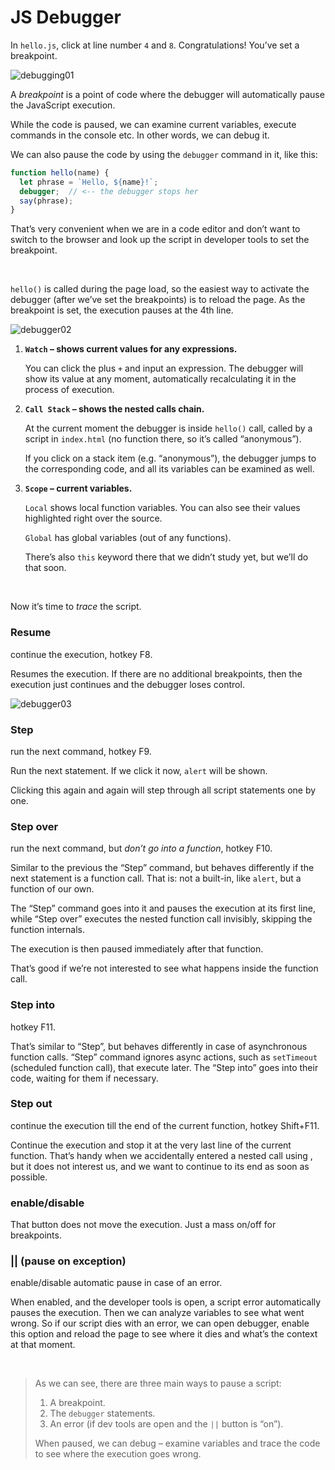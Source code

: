 # JS Debugger

In `hello.js`, click at line number `4` and `8`.  Congratulations! You’ve set a breakpoint. 

![debugging01](https://docs.salmanfarooqui.com/JS/images/debugging01.png)

A *breakpoint* is a point of code where the debugger will automatically pause the JavaScript execution.

While the code is paused, we can examine current variables, execute commands in the console etc. In other words, we can debug it.

We can also pause the code by using the `debugger` command in it, like this:

```javascript
function hello(name) {
  let phrase = `Hello, ${name}!`;
  debugger;  // <-- the debugger stops her
  say(phrase);
}
```

That’s very convenient when we are in a code editor and don’t want to switch to the browser and look up the script in developer tools to set the breakpoint.

<br>

`hello()` is called during the page load, so the easiest way to activate the debugger (after we’ve set the breakpoints) is to reload the page. As the breakpoint is set, the execution pauses at the 4th line.

![debugger02](https://docs.salmanfarooqui.com/JS/images/debugger02.png)



1. **`Watch` – shows current values for any expressions.**

   You can click the plus `+` and input an expression. The debugger will show its value at any moment, automatically recalculating it in the process of execution.

2. **`Call Stack` – shows the nested calls chain.**

   At the current moment the debugger is inside `hello()` call, called by a script in `index.html` (no function there, so it’s called “anonymous”).

   If you click on a stack item (e.g. “anonymous”), the debugger jumps to the corresponding code, and all its variables can be examined as well.

3. **`Scope` – current variables.**

   `Local` shows local function variables. You can also see their values highlighted right over the source.

   `Global` has global variables (out of any functions).

   There’s also `this` keyword there that we didn’t study yet, but we’ll do that soon.

<br>

Now it’s time to *trace* the script.

### Resume

continue the execution, hotkey F8.

Resumes the execution. If there are no additional breakpoints, then the execution just continues and the debugger loses control.

![debugger03](https://docs.salmanfarooqui.com/JS/images/debugger03.png)



### Step

run the next command, hotkey F9.

Run the next statement. If we click it now, `alert` will be shown.

Clicking this again and again will step through all script statements one by one.



### Step over

run the next command, but *don’t go into a function*, hotkey F10.

Similar to the previous the “Step” command, but behaves differently if the next statement is a function call. That is: not a built-in, like `alert`, but a function of our own.

The “Step” command goes into it and pauses the execution at its first line, while “Step over” executes the nested function call invisibly, skipping the function internals.

The execution is then paused immediately after that function.

That’s good if we’re not interested to see what happens inside the function call.



### Step into 

hotkey F11.

That’s similar to “Step”, but behaves differently in case of asynchronous function calls. “Step” command ignores async actions, such as `setTimeout` (scheduled function call), that execute later. The “Step into” goes into their code, waiting for them if necessary. 



### Step out

continue the execution till the end of the current function, hotkey Shift+F11.

Continue the execution and stop it at the very last line of the current function. That’s handy when we accidentally entered a nested call using , but it does not interest us, and we want to continue to its end as soon as possible.



### enable/disable

That button does not move the execution. Just a mass on/off for breakpoints. 

### || (pause on exception)

enable/disable automatic pause in case of an error.

When enabled, and the developer tools is open, a script error automatically pauses the execution. Then we can analyze variables to see what went wrong. So if our script dies with an error, we can open debugger, enable this option and reload the page to see where it dies and what’s the context at that moment.

<br>

> As we can see, there are three main ways to pause a script:
>
> 1. A breakpoint.
> 2. The `debugger` statements.
> 3. An error (if dev tools are open and the `||` button is “on”).
>
> When paused, we can debug – examine variables and trace the code to see where the execution goes wrong.